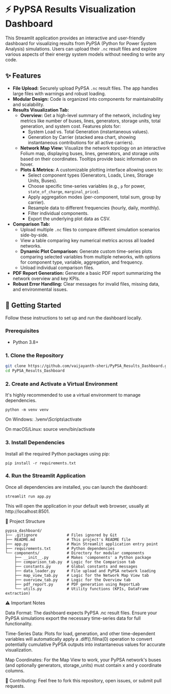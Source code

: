 # ⚡ PyPSA Results Visualization Dashboard

This Streamlit application provides an interactive and user-friendly dashboard for visualizing results from PyPSA (Python for Power System Analysis) simulations. Users can upload their `.nc` result files and explore various aspects of their energy system models without needing to write any code.

## ✨ Features

*   **File Upload:** Securely upload PyPSA `.nc` result files. The app handles large files with warnings and robust loading.
*   **Modular Design:** Code is organized into components for maintainability and scalability.
*   **Results Visualization Tab:**
    *   **Overview:** Get a high-level summary of the network, including key metrics like number of buses, lines, generators, storage units, total generation, and system cost. Features plots for:
        *   System Load vs. Total Generation (instantaneous values).
        *   Generation by Carrier (stacked area chart, showing instantaneous contributions for all active carriers).
    *   **Network Map View:** Visualize the network topology on an interactive Folium map, displaying buses, lines, generators, and storage units based on their coordinates. Tooltips provide basic information on hover.
    *   **Plots & Metrics:** A customizable plotting interface allowing users to:
        *   Select component types (Generators, Loads, Lines, Storage Units, Buses).
        *   Choose specific time-series variables (e.g., `p` for power, `state_of_charge`, `marginal_price`).
        *   Apply aggregation modes (per-component, total sum, group by carrier).
        *   Resample data to different frequencies (hourly, daily, monthly).
        *   Filter individual components.
        *   Export the underlying plot data as CSV.
*   **Comparison Tab:**
    *   Upload multiple `.nc` files to compare different simulation scenarios side-by-side.
    *   View a table comparing key numerical metrics across all loaded networks.
    *   **Dynamic Plot Comparison:** Generate custom time-series plots comparing selected variables from multiple networks, with options for component type, variable, aggregation, and frequency.
    *   Unload individual comparison files.
*   **PDF Report Generation:** Generate a basic PDF report summarizing the network overview and key KPIs.
*   **Robust Error Handling:** Clear messages for invalid files, missing data, and environmental issues.

## 🚀 Getting Started

Follow these instructions to set up and run the dashboard locally.

### Prerequisites

*   Python 3.8+

### 1. Clone the Repository

```bash
git clone https://github.com/vaijayanth-sheri/PyPSA_Results_Dashboard.git 
cd PyPSA_Results_Dashboard
```

### 2. Create and Activate a Virtual Environment
It's highly recommended to use a virtual environment to manage dependencies.
```
python -m venv venv
```
On Windows:
.\venv\Scripts\activate

On macOS/Linux:
source venv/bin/activate

### 3. Install Dependencies
Install all the required Python packages using pip:
```
pip install -r requirements.txt
```
### 4. Run the Streamlit Application
Once all dependencies are installed, you can launch the dashboard:
```
streamlit run app.py
```
This will open the application in your default web browser, usually at http://localhost:8501.

📂 Project Structure
```
pypsa_dashboard/
├── .gitignore             # Files ignored by Git
├── README.md              # This project's README file
├── app.py                 # Main Streamlit application entry point
├── requirements.txt       # Python dependencies
└── components/            # Directory for modular components
    ├── __init__.py        # Makes 'components' a Python package
    ├── comparison_tab.py  # Logic for the Comparison tab
    ├── constants.py       # Global constants and messages
    ├── data_loader.py     # File upload and PyPSA network loading
    ├── map_view_tab.py    # Logic for the Network Map View tab
    ├── overview_tab.py    # Logic for the Overview tab
    ├── pdf_report.py      # PDF generation using ReportLab
    └── utils.py           # Utility functions (KPIs, DataFrame extraction)
```

⚠️ Important Notes

Data Format: The dashboard expects PyPSA .nc result files. Ensure your PyPSA simulations export the necessary time-series data for full functionality.

Time-Series Data: Plots for load, generation, and other time-dependent variables will automatically apply a .diff().fillna(0) operation to convert potentially cumulative PyPSA outputs into instantaneous values for accurate visualization.

Map Coordinates: For the Map View to work, your PyPSA network's buses (and optionally generators, storage_units) must contain x and y coordinate columns.

🤝 Contributing: 
Feel free to fork this repository, open issues, or submit pull requests.
